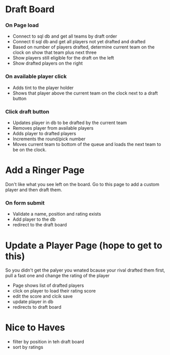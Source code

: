 # Draft Board
### On Page load

- Connect to sql db and get all teams by draft order
- Connect tl sql db and get all players not yet drafted and drafted
- Based on number of players drafted, determine current team on the clock on show that team plus next three
- Show players still eligible for the draft on the left
- Show drafted players on the right

### On available player click

- Adds tint to the player holder
- Shows that player above the current team on the clock next to a draft button

### Click draft button
- Updates player in db to be drafted by the current team
- Removes player from available players
- Adds player to drafted players
- Increments the round/pick number
- Moves current team to bottom of the queue and loads the next team to be on the clock.

# Add a Ringer Page
Don't like what you see left on the board. Go to this page to add a custom player and then draft them.

### On form submit
- Validate a name, position and rating exists
- Add player to the db
- redirect to the draft board

# Update a Player Page (hope to get to this)
So you didn't get the palyer you wnated bcause your rival drafted them first, pull a fast one and change the rating of the player

- Page shows list of drafted players
- click on player to load their rating score
- edit the score and clcik save
- update player in db
- redirects to draft board

# Nice to Haves
- filter by position in teh draft board
- sort by ratings
